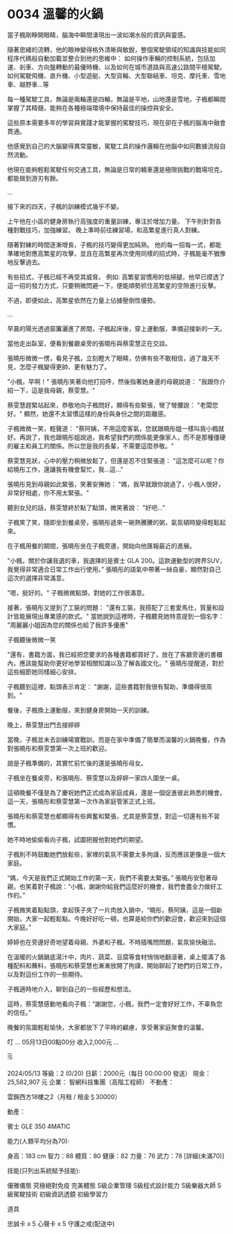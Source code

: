 # 0034 溫馨的火鍋

當子楓剛睜開眼睛，腦海中瞬間湧現出一波如潮水般的資訊與靈感。

隨著思緒的流轉，他的眼神變得格外清晰與敏銳，整個駕駛領域的知識與技能如同程序代碼般自動加載並整合到他的思維中：
如何操作車輛的控制系統，包括加速、剎車、方向盤轉動的最優時機、以及如何在城市道路與高速公路間平穩駕駛。
如何駕駛飛機、直升機、小型遊艇、大型貨輪、大型聯結車、坦克、摩托車、雪地車、越野車...等

每一種駕駛工具，無論是兩輪還是四輪，無論是平地，山地還是雪地，子楓都瞬間掌握了其精髓，能夠在各種極端環境中保持最佳的操控與安全。

這些原本需要多年的學習與實踐才能掌握的駕駛技巧，現在卻在子楓的腦海中融會貫通。

他感覺到自己的大腦變得異常靈敏，駕駛工具的操作邏輯在他腦中如同數據流般自然流動。

他現在能夠輕鬆駕駛任何交通工具，無論是日常的轎車還是極限挑戰的戰場坦克，都能做到游刃有餘。

…

接下來的四天，子楓的訓練模式幾乎不變。

上午他在小區的健身房執行高強度的重量訓練，專注於增加力量。
下午則針對各種對戰技巧，加強練習。
晚上準時前往練習場，和高繁星進行真人對練。

隨著對練的時間逐漸增長，子楓的技巧變得更加純熟。
他的每一招每一式，都能準確地對應高繁星的攻擊，並且在高繁星再次使用同樣的招式時，子楓能毫不猶豫地反擊過去。

有些招式，子楓已經不再受其威脅。
例如:
高繁星習慣用的低掃腿，他早已摸透了這一招的發力方式，只要稍微閃避一下，便能順勢抓住高繁星的空隙進行反擊。

不過，即便如此，高繁星依然在力量上佔據壓倒性優勢。

…

早晨的陽光透過窗簾灑進了房間，子楓起床後，穿上運動服，準備迎接新的一天。

當他走出臥室，便看到餐廳桌旁的張曉彤與蔡雯慧正在交談。

張曉彤微微一愣，看見子楓，立刻瞪大了眼睛，仿佛有些不敢相信，過了幾天不見，怎麼子楓變得更帥、更有魅力了。

"小楓，早啊！" 張曉彤笑著向他打招呼，然後指著她身邊的母親說道：
"我跟你介紹一下，這是我母親，蔡雯慧。"

蔡雯慧趕緊站起來，恭敬地向子楓問好，顯得有些緊張，彎了彎腰說：
"老闆您好。"
顯然，她還不太習慣這樣的身份與身份之間的距離感。

子楓微微一笑，輕聲道：
"蔡阿姨，不用這麼客氣，您就跟曉彤姐一樣叫我小楓就好。再說了，我也跟曉彤姐說過，我希望我們的關係能更像家人，而不是那種僵硬的雇主和員工的關係。所以您是我的長輩，不需要這麼恭敬。"

蔡雯慧見狀，心中的壓力稍微放鬆了，但還是忍不住緊張道：
"這怎麼可以呢？你給曉彤工作，還讓我有機會幫忙，我...這..."

張曉彤見到母親如此緊張，笑著安撫她：
"媽，我早就跟你說過了，小楓人很好，非常好相處，你不用太緊張。"

聽到女兒的話，蔡雯慧終於點了點頭，微笑著說：
"好吧..."

子楓笑了笑，隨即坐到餐桌旁，張曉彤遞來一碗熱騰騰的粥，氣氛頓時變得輕鬆起來。

在子楓用餐的期間，張曉彤坐在子楓旁邊，開始向他匯報最近的進展。

"小楓，關於你讓我選的車，我選擇的是賓士 GLA 200。這款運動型的跨界SUV，我覺得非常適合日常工作出行使用。”
張曉彤的語氣中帶著一絲自豪，顯然對自己這次的選擇非常滿意。

"嗯，挺好的。"
子楓微微點頭，對她的工作很滿意。

接著，張曉彤又提到了工裝的問題：
"還有工裝，我搭配了三套愛馬仕，質量和設計皆能展現出專業感的款式。" 當她說到這裡時，子楓聽見她特意提到一個名字：
"周麗麗小姐因為您的關係也給了我許多優惠"

子楓聽後微微一笑

"還有，書籍方面，我已經把您要求的各種書籍都買好了，放在了客廳旁邊的書櫃內，應該能幫助你更好地學習相關知識以及了解各國文化。"
張曉彤提醒道，對於這些細節她同樣細心安排。

子楓聽到這裡，點頭表示肯定：
"謝謝，這些書籍對我很有幫助，準備得很周到。"

餐後，子楓換上運動服，來到健身房開始一天的訓練。

晚上，蔡雯慧出門去接婷婷

當晚，子楓並未去訓練場實戰訓，而是在家中準備了簡單而溫馨的火鍋晚餐，作為對張曉彤和蔡雯慧第一次上班的歡迎。

說是子楓準備的，其實忙前忙後的還是張曉彤母女。

子楓坐在餐桌旁，和張曉彤、蔡雯慧以及婷婷一家四人圍坐一桌。

這頓晚餐不僅是為了慶祝她們正式成為家庭成員，還是一個促進彼此熟悉的機會。這一天，張曉彤和蔡雯慧第一次作為家庭管家正式上班。

張曉彤和蔡雯慧也都顯得有些興奮和緊張，尤其是蔡雯慧，對這一切還有些不習慣。

她不時地偷偷看向子楓，試圖把握他對她們的期望。

子楓則不時鼓勵她們放鬆些，家裡的氣氛不需要太多拘謹，反而應該更像是一個大家庭。

“媽，今天是我們正式開始工作的第一天，我們不需要太緊張。” 張曉彤安慰著母親，也笑着對子楓說：“小楓，謝謝你給我們這麼好的機會，我們會盡全力做好工作的。”

子楓微笑着點點頭，拿起筷子夾了一片肉放入鍋中，“曉彤，蔡阿姨，這是一個新開始，大家一起輕鬆點。今晚好好吃一頓，也算是給你們的歡迎會，歡迎來到這個大家庭。”

婷婷也在旁邊好奇地望着母親、外婆和子楓，不時插嘴問問題，氣氛愉快融洽。

在溫暖的火鍋鍋底湯汁中，肉片、蔬菜、豆腐等食材悄悄地翻滾著，桌上擺滿了各種配料和蘸料，張曉彤和蔡雯慧也漸漸放開了拘謹，開始聊起了她們的日常工作，以及對這份工作的一些期待。

子楓適時地介入，聊到自己的一些經歷和想法。

這時，蔡雯慧感動地看向子楓：“謝謝您，小楓，我們一定會好好工作，不辜負您的信任。”

晚餐的氛圍輕鬆愉快，大家都放下了平時的顧慮，享受著家庭聚會的溫馨。

叮
… 05月13日00點00分 收入2,000元 …

<aside>
🗒️

2024/05/13
等級：2 (0/20)
日薪：2000元（每日 00:00:00 發送）
現金：25,582,907 元
企業： 智網科技集團（高階工程師）
不動產：

雲錦西方18樓之2（月租 / 租金＄30000）

動產： 

賓士 GLE 350 4MATIC

能力(人類平均分為70):

身高：183 cm
智力：88
體質：80
健康：82
力量：76
武力：78
[詳細(未滿70)]

技能(只列出系統賦予技能):

優雅儀態
究極絕對免疫
完美體態
S級企業管理
S級程式設計能力
S級樂器大師
S級駕駛技術
初級資訊透鏡
初級學習力

道具

忠誠卡 x 5
心聲卡 x 5
守護之戒(配送中)

</aside>